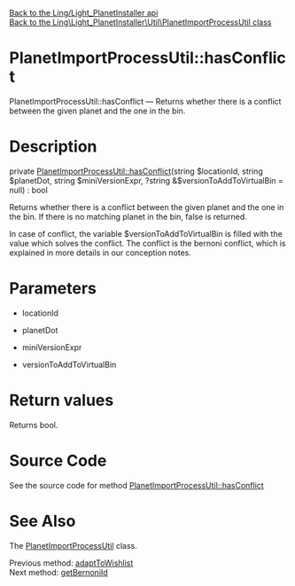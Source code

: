 [Back to the Ling/Light_PlanetInstaller api](https://github.com/lingtalfi/Light_PlanetInstaller/blob/master/doc/api/Ling/Light_PlanetInstaller.md)<br>
[Back to the Ling\Light_PlanetInstaller\Util\PlanetImportProcessUtil class](https://github.com/lingtalfi/Light_PlanetInstaller/blob/master/doc/api/Ling/Light_PlanetInstaller/Util/PlanetImportProcessUtil.md)


PlanetImportProcessUtil::hasConflict
================



PlanetImportProcessUtil::hasConflict — Returns whether there is a conflict between the given planet and the one in the bin.




Description
================


private [PlanetImportProcessUtil::hasConflict](https://github.com/lingtalfi/Light_PlanetInstaller/blob/master/doc/api/Ling/Light_PlanetInstaller/Util/PlanetImportProcessUtil/hasConflict.md)(string $locationId, string $planetDot, string $miniVersionExpr, ?string &$versionToAddToVirtualBin = null) : bool




Returns whether there is a conflict between the given planet and the one in the bin.
If there is no matching planet in the bin, false is returned.

In case of conflict, the variable $versionToAddToVirtualBin is filled with the value which solves the conflict.
The conflict is the bernoni conflict, which is explained in more details in our conception notes.




Parameters
================


- locationId

    

- planetDot

    

- miniVersionExpr

    

- versionToAddToVirtualBin

    


Return values
================

Returns bool.








Source Code
===========
See the source code for method [PlanetImportProcessUtil::hasConflict](https://github.com/lingtalfi/Light_PlanetInstaller/blob/master/Util/PlanetImportProcessUtil.php#L1166-L1237)


See Also
================

The [PlanetImportProcessUtil](https://github.com/lingtalfi/Light_PlanetInstaller/blob/master/doc/api/Ling/Light_PlanetInstaller/Util/PlanetImportProcessUtil.md) class.

Previous method: [adaptToWishlist](https://github.com/lingtalfi/Light_PlanetInstaller/blob/master/doc/api/Ling/Light_PlanetInstaller/Util/PlanetImportProcessUtil/adaptToWishlist.md)<br>Next method: [getBernoniId](https://github.com/lingtalfi/Light_PlanetInstaller/blob/master/doc/api/Ling/Light_PlanetInstaller/Util/PlanetImportProcessUtil/getBernoniId.md)<br>

